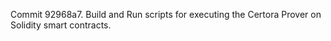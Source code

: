 Commit 92968a7.                    Build and Run scripts for executing the Certora Prover on Solidity smart contracts.
